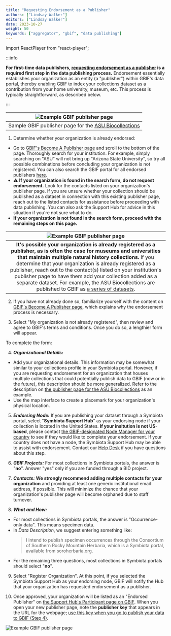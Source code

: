 ```yaml
---
title: "Requesting Endorsement as a Publisher"
authors: ["Lindsay Walker"]
editors: ["Lindsay Walker"]
date: 2023-10-27
weight: 50
keywords: ["aggregator", "gbif", "data publishing"]
---
```


import ReactPlayer from "react-player";

:::info

**For first-time data publishers, [requesting endorsement as a publisher](https://www.gbif.org/become-a-publisher) is a required first step in the data publishing process.** Endorsement essentially establishes your organization as an entity (a "publisher") within GBIF's data portal, thereby enabling GBIF to index your collections dataset as a contribution from your home university, museum, etc. This process is typically straightforward, as described below.

:::

|                             ![Example GBIF publisher page](/img/endorsementpublisherexample.png)                             |
| :--------------------------------------------------------------------------------------------------------------------------: |
| Sample GBIF publisher page for the [ASU Biocollections](https://www.gbif.org/publisher/814cdfb5-d4f8-4453-815f-ea5df98e76bf) |

1. Determine whether your organization is already endorsed:

- Go to [GBIF's Become A Publisher page](https://www.gbif.org/become-a-publisher) and scroll to the bottom of the page. Thoroughly search for your institution. For example, simply searching on "ASU" will not bring up "Arizona State University", so try all possible combinations before concluding your organization is not registered. You can also search the GBIF portal for all endorsed publishers [here](https://www.gbif.org/publisher/search).
- ⚠️ **If your organization is found in the search form, do not request endorsement.** Look for the contacts listed on your organization's publisher page. If you are unsure whether your collection should be published as a dataset in connection with this existing publisher page, reach out to the listed contacts for assistance before proceeding with data publishing. You can also ask the Support Hub for advice in this situation if you're not sure what to do.
- **If your organization is not found in the search form, proceed with the remaining steps on this page.**

|                                                                                                                                                                                                                                                       ![Example GBIF publisher page](/img/endorsementpublisherexample2.png)                                                                                                                                                                                                                                                       |
| :-------------------------------------------------------------------------------------------------------------------------------------------------------------------------------------------------------------------------------------------------------------------------------------------------------------------------------------------------------------------------------------------------------------------------------------------------------------------------------------------------------------------------------------------------------------------------------: |
| **It's possible your organization is already registered as a publisher, as is often the case for museums and universities that maintain multiple natural history collections.** If you determine that your organization is already registered as a publisher, reach out to the contact(s) listed on your institution's publisher page to have them add your collection added as a separate dataset. For example, the ASU Biocollections are published to GBIF as [a series of datasets](https://www.gbif.org/dataset/search?publishing_org=814cdfb5-d4f8-4453-815f-ea5df98e76bf). |

2. If you have not already done so, familiarize yourself with the content on [GBIF's Become A Publisher page](https://www.gbif.org/become-a-publisher), which explains why the endorsement process is necessary.

3. Select "My organization is not already registered", then review and agree to GBIF's terms and conditions. Once you do so, a lengthier form will appear.

To complete the form:

4. **_Organizational Details:_**

- Add your organizational details. This information may be somewhat similar to your collections profile in your Symbiota portal. However, if you are requesting endorsement for an organization that houses multiple collections that could potentially publish data to GBIF (now or in the future), this description should be more generalized. Refer to the description on [the publisher page for the ASU Biocollections](https://www.gbif.org/publisher/814cdfb5-d4f8-4453-815f-ea5df98e76bf) as an example.
- Use the map interface to create a placemark for your organization's physical location.

5. **_Endorsing Node:_** If you are publishing your dataset through a Symbiota portal, select "**Symbiota Support Hub**" as your endorsing node if your collection is located in the United States. **If your insitution is not US-based**, please contact [the GBIF-designated Node Manager for your country](https://www.gbif.org/the-gbif-network) to see if they would like to complete your endorsement. If your country does not have a node, the Symbiota Support Hub may be able to assist with endorsement. Contact our [Help Desk](mailto:help@symbiota.org) if you have questions about this step.

6. **_GBIF Projects:_** For most collections in Symbiota portals, the answer is "**no**". Answer "yes" only if you are funded through a BID project.

7. **_Contacts:_** **We strongly recommend adding multiple contacts for your organization** and providing at least one generic institutional email address, if possible. This will minimize the chance that your organization's publisher page will become orphaned due to staff turnover.

8. **_What and How:_**

- For most collections in Symbiota portals, the answer is "Occurrence-only data". This means specimen data.
- In _Data Description_, we suggest entering something like:
  > I intend to publish specimen occurrences through the Consortium of Southern Rocky Mountain Herbaria, which is a Symbiota portal, available from soroherbaria.org.
- For the remaining three questions, most collections in Symbiota portals should select "**no**".

9. Select "Register Organization". At this point, if you selected the Symbiota Support Hub as your endorsing node, GBIF will notify the Hub that your organization has requested endorsement as a publisher.

10. Once approved, your organization will be listed as an "Endorsed Publisher" on [the Support Hub's Participant page on GBIF](https://www.gbif.org/participant/429). When you open your new publisher page, note the **publisher key** that appears in the URL for the webpage; [use this key when you go to publish your data to GBIF (Step 4)](/Collection_Manager_Guide/Data_Publishing/publishing_gbif).

![Example GBIF publisher page](/img/endorsementpublisherkey.png)

<ReactPlayer
  playing={false}
  controls
  url="https://www.youtube.com/watch?v=ed2VEZCJwEI"
/>
